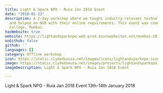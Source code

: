 ```yaml
---
title: Light & Spark NPO - Ruia Jan 2018 Event
date: "2018-01-13"
description: A 2-day workshop where we taught industry-relevant technologies to students
  and helped an NGO with their online requirements. This event was conducted at Ruia
  College, Mumbai.
hasWebsite: true
website: https://lightandsparknpo-web-prod.azurewebsites.net/mumbai-2018/
onGithub: false
github: ''
languages: []
category: Offline workshop
icon: https://static.clydedsouza.net/images/icons/lightandsparknpo-icon.png
image: https://static.clydedsouza.net/images/projects/lightandsparknpo-siteteaser.png
imageDescription: Light & Spark NPO - Ruia Jan 2018 Event

---
```


Light & Spark NPO - Ruia Jan 2018 Event 13th-14th January 2018